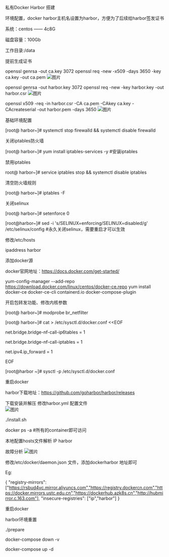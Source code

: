 私有Docker Harbor 搭建

环境配置，docker harbor主机名设置为harbor，方便为了后续给harbor签发证书

系统：centos —— 4c8G

磁盘容量：100Gb

工作目录:/data

提前生成证书

openssl genrsa -out ca.key 3072
openssl req -new -x509 -days 3650 -key ca.key -out ca.pem
![图片](https://user-images.githubusercontent.com/85480356/177931824-3a41fa14-f098-4515-8b06-d4cedbeb1c03.png)

openssl genrsa -out harbor.key  3072
openssl req -new -key harbor.key -out harbor.csr
![图片](https://user-images.githubusercontent.com/85480356/177934387-0e3643fc-dbc7-4ce5-a0ad-1ee5f2669b3b.png)

openssl x509 -req -in harbor.csr -CA ca.pem -CAkey ca.key -CAcreateserial -out harbor.pem -days 3650
![图片](https://user-images.githubusercontent.com/85480356/177932028-ef0320b6-733c-4f80-b4bb-e52a04848332.png)


基础环境配置

[root@ harbor~]# systemctl stop firewalld && systemctl disable firewalld

关闭iptables防火墙

[root@ harbor~]# yum install iptables-services -y  #安装iptables

禁用iptables

root@ harbor~]# service iptables stop   && systemctl disable iptables

清空防火墙规则

[root@ harbor~]# iptables -F 

关闭selinux

[root@ harbor~]# setenforce 0

[root@harbor~]# sed -i 's/SELINUX=enforcing/SELINUX=disabled/g' /etc/selinux/config #永久关闭selinux，需要重启才可以生效

修改/etc/hosts

ipaddress harbor

添加docker源

docker官网地址：https://docs.docker.com/get-started/

yum-config-manager  --add-repo   https://download.docker.com/linux/centos/docker-ce.repo
yum install docker-ce docker-ce-cli containerd.io docker-compose-plugin
 
开启包转发功能、修改内核参数

[root@ harbor~]# modprobe br_netfilter

[root@ harbor~]# cat > /etc/sysctl.d/docker.conf <<EOF
                                                       
net.bridge.bridge-nf-call-ip6tables = 1
                                                       
net.bridge.bridge-nf-call-iptables = 1
                                                       
net.ipv4.ip_forward = 1
                                                       
EOF
                                                       
[root@harbor ~]# sysctl -p /etc/sysctl.d/docker.conf
                                                       
重启docker
                                                                                                             
harbor下载地址：https://github.com/goharbor/harbor/releases
                                                       
下载安装并解压
修改harbor.yml 配置文件                                                       
 ![图片](https://user-images.githubusercontent.com/85480356/177937175-a89152c7-fd03-412d-aa86-be5a8d93ef63.png)

./install.sh

docker ps -a #所有的container即可访问

本地配置hosts文件解析   IP harbor

故障分析
![图片](https://user-images.githubusercontent.com/85480356/177937624-316bc355-8b62-47e0-82b1-2968389be86c.png)

修改/etc/docker/daemon.json 文件，添加dockerharbor 地址即可
                                                       
Eg:
                                                       
{
"registry-mirrors": ["https://rsbud4vc.mirror.aliyuncs.com","https://registry.dockercn.com","https://docker.mirrors.ustc.edu.cn","https://dockerhub.azk8s.cn","http://hubmirror.c.163.com"],
"insecure-registries": ["ip","harbor"]
}
  
重启docker

harbor环境重置

./prepare
                                                       
docker-compose down -v
                                                       
docker-compose  up -d
                                                       

                                                     
                                                       
                                                       
